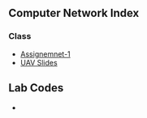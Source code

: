 ## Computer Network Index


### Class
* [Assignemnet-1](assignment1.md)
* [UAV Slides](Advanced-Computer-Networks/UAVlidespartial1.pdf)


## Lab Codes

* 
